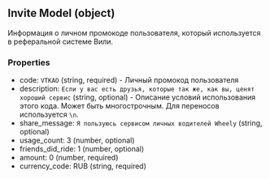 ## Invite Model (object)

Информация о личном промокоде пользователя, который используется в реферальной системе Вили.

### Properties

+ code: `VTKAO` (string, required) - Личный промокод пользователя
+ description: `Если у вас есть друзья, которые так же, как вы, ценят хороший сервис` (string, optional) - Описание условий использования этого кода. Может быть многострочным. Для переносов используется `\n`.
+ share_message: `Я пользуюсь сервисом личных водителей Wheely` (string, optional)
+ usage_count: 3 (number, optional)
+ friends_did_ride: 1 (number, optional)
+ amount: 0 (number, required)
+ currency_code: RUB (string, required)
